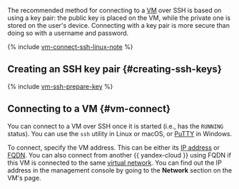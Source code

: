 The recommended method for connecting to a [VM](../compute/concepts/vm.md) over SSH is based on using a key pair: the public key is placed on the VM, while the private one is stored on the user's device. Connecting with a key pair is more secure than doing so with a username and password.

{% include [vm-connect-ssh-linux-note](vm-connect-ssh-linux-note.md) %}

## Creating an SSH key pair {#creating-ssh-keys}

{% include [vm-ssh-prepare-key](vm-ssh-prepare-key.md) %}

## Connecting to a VM {#vm-connect}

You can connect to a VM over SSH once it is started (i.e., has the `RUNNING` status). You can use the `ssh` utility in Linux or macOS, or [PuTTY](https://www.chiark.greenend.org.uk/~sgtatham/putty/) in Windows.

To connect, specify the VM address. This can be either its [IP address](../vpc/concepts/address.md) or [FQDN](../vpc/concepts/address.md#fqdn). You can also connect from another {{ yandex-cloud }} using FQDN if this VM is connected to the same [virtual network](../vpc/concepts/network.md#network). You can find out the IP address in the management console by going to the **Network** section on the VM's page.